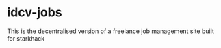 # idcv-jobs
This is the decentralised version of a freelance job management site built for starkhack
